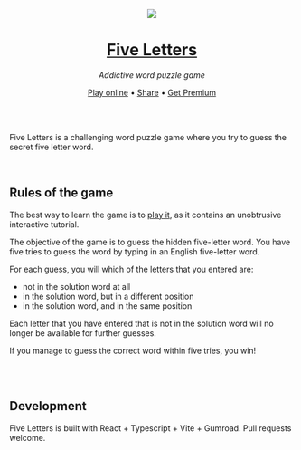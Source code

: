 <p align="center"><a href="https://fiveletters.xyz"><img src="https://www.fiveletters.xyz/og.png" /></a></p>

<h1 align="center"><a href="https://fiveletters.xyz">Five Letters</a></h1>
<p align="center"><em>Addictive word puzzle game</em></p>
<p align="center"><a href="https://fiveletters.xyz">Play online<a> • <a href="http://www.twitter.com/share?text=Five Letters - Addictive word puzzle game&url=https://fiveletters.xyz">
Share</a> • <a href="https://fiveletters.xyz#getpremium">Get Premium</a></p>

<br />
<br />
<p>
Five Letters is a challenging word puzzle game where you try to guess the secret five letter word.
</p>

<br />

## Rules of the game

The best way to learn the game is to <a href="https://fiveletters.xyz">play it</a>, as it contains an unobtrusive interactive tutorial.

The objective of the game is to guess the hidden five-letter word.
You have five tries to guess the word by typing in an English five-letter word.

For each guess, you will which of the letters that you entered are:
- not in the solution word at all
- in the solution word, but in a different position
- in the solution word, and in the same position

Each letter that you have entered that is not in the solution word will no longer be available for further guesses.

If you manage to guess the correct word within five tries, you win! 

<br />
<br />

## Development

Five Letters is built with React + Typescript + Vite + Gumroad.
Pull requests welcome.
